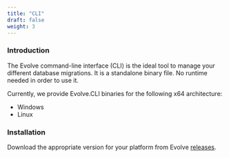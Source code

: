 ```yaml
---
title: "CLI"
draft: false
weight: 3
---
```


### Introduction

The Evolve command-line interface (CLI) is the ideal tool to manage your different database migrations. It is a standalone binary file. No runtime needed in order to use it. 

Currently, we provide Evolve.CLI binaries for the following x64 architecture:

- Windows
- Linux

### Installation

Download the appropriate version for your platform from Evolve [releases](https://github.com/lecaillon/Evolve/releases/latest). 

